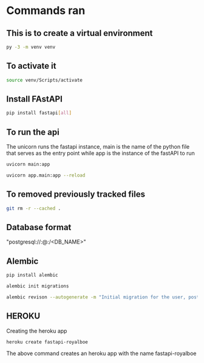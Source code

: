 # Commands ran

## This is to create a virtual environment

```bash
py -3 -m venv venv
```

## To activate it

```bash
source venv/Scripts/activate
```

## Install FAstAPI

```bash
pip install fastapi[all]
```

## To run the api

The unicorn runs the fastapi instance, main is the name of the python file that serves as the entry point while app is the instance of the fastAPI to run

```bash
uvicorn main:app
```

```bash
uvicorn app.main:app --reload
```

## To removed previously tracked files

```bash
git rm -r --cached .
```

## Database format

"postgresql://<username>:<password>@<ip-addr>:<port>/<DB_NAME>"

## Alembic

```bash
pip install alembic
```

```bash
alembic init migrations
```

```bash
alembic revison --autogenerate -m "Initial migration for the user, post and vote tables"
```


## HEROKU

Creating the heroku app

```bash
heroku create fastapi-royalboe
```

The above command creates an heroku app with the name fastapi-royalboe
